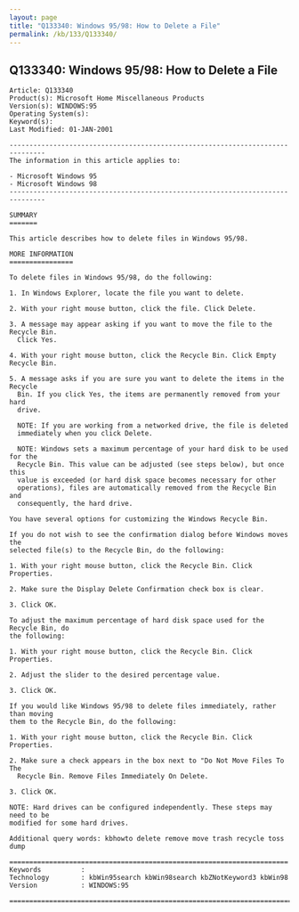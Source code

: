 ```yaml
---
layout: page
title: "Q133340: Windows 95/98: How to Delete a File"
permalink: /kb/133/Q133340/
---
```


## Q133340: Windows 95/98: How to Delete a File

	Article: Q133340
	Product(s): Microsoft Home Miscellaneous Products
	Version(s): WINDOWS:95
	Operating System(s): 
	Keyword(s): 
	Last Modified: 01-JAN-2001
	
	-------------------------------------------------------------------------------
	The information in this article applies to:
	
	- Microsoft Windows 95 
	- Microsoft Windows 98 
	-------------------------------------------------------------------------------
	
	SUMMARY
	=======
	
	This article describes how to delete files in Windows 95/98.
	
	MORE INFORMATION
	================
	
	To delete files in Windows 95/98, do the following:
	
	1. In Windows Explorer, locate the file you want to delete.
	
	2. With your right mouse button, click the file. Click Delete.
	
	3. A message may appear asking if you want to move the file to the Recycle Bin.
	  Click Yes.
	
	4. With your right mouse button, click the Recycle Bin. Click Empty Recycle Bin.
	
	5. A message asks if you are sure you want to delete the items in the Recycle
	  Bin. If you click Yes, the items are permanently removed from your hard
	  drive.
	
	  NOTE: If you are working from a networked drive, the file is deleted
	  immediately when you click Delete.
	
	  NOTE: Windows sets a maximum percentage of your hard disk to be used for the
	  Recycle Bin. This value can be adjusted (see steps below), but once this
	  value is exceeded (or hard disk space becomes necessary for other
	  operations), files are automatically removed from the Recycle Bin and
	  consequently, the hard drive.
	
	You have several options for customizing the Windows Recycle Bin.
	
	If you do not wish to see the confirmation dialog before Windows moves the
	selected file(s) to the Recycle Bin, do the following:
	
	1. With your right mouse button, click the Recycle Bin. Click Properties.
	
	2. Make sure the Display Delete Confirmation check box is clear.
	
	3. Click OK.
	
	To adjust the maximum percentage of hard disk space used for the Recycle Bin, do
	the following:
	
	1. With your right mouse button, click the Recycle Bin. Click Properties.
	
	2. Adjust the slider to the desired percentage value.
	
	3. Click OK.
	
	If you would like Windows 95/98 to delete files immediately, rather than moving
	them to the Recycle Bin, do the following:
	
	1. With your right mouse button, click the Recycle Bin. Click Properties.
	
	2. Make sure a check appears in the box next to "Do Not Move Files To The
	  Recycle Bin. Remove Files Immediately On Delete.
	
	3. Click OK.
	
	NOTE: Hard drives can be configured independently. These steps may need to be
	modified for some hard drives.
	
	Additional query words: kbhowto delete remove move trash recycle toss dump
	
	======================================================================
	Keywords          :  
	Technology        : kbWin95search kbWin98search kbZNotKeyword3 kbWin98
	Version           : WINDOWS:95
	
	=============================================================================
	
